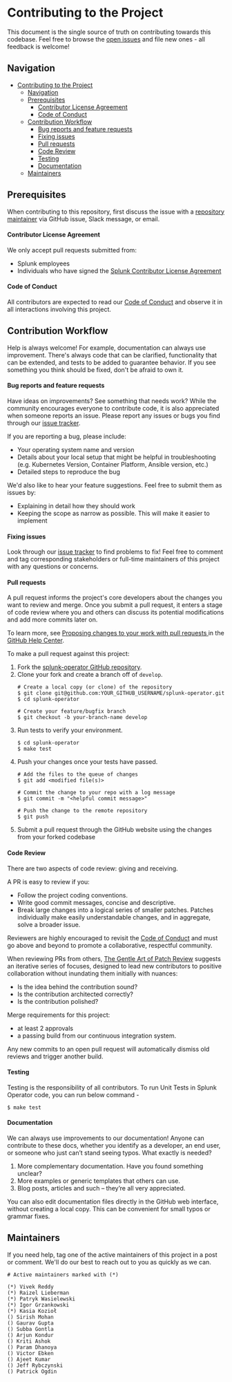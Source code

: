 # Contributing to the Project

This document is the single source of truth on contributing towards this codebase. Feel free to browse the [open issues](https://github.com/splunk/splunk-operator/issues) and file new ones - all feedback is welcome!

## Navigation

- [Contributing to the Project](#contributing-to-the-project)
  - [Navigation](#navigation)
  - [Prerequisites](#prerequisites)
      - [Contributor License Agreement](#contributor-license-agreement)
      - [Code of Conduct](#code-of-conduct)
  - [Contribution Workflow](#contribution-workflow)
      - [Bug reports and feature requests](#bug-reports-and-feature-requests)
      - [Fixing issues](#fixing-issues)
      - [Pull requests](#pull-requests)
      - [Code Review](#code-review)
      - [Testing](#testing)
      - [Documentation](#documentation)
  - [Maintainers](#maintainers)

## Prerequisites
When contributing to this repository, first discuss the issue with a [repository maintainer](#maintainers) via GitHub issue, Slack message, or email.

#### Contributor License Agreement
We only accept pull requests submitted from:
* Splunk employees
* Individuals who have signed the [Splunk Contributor License Agreement](https://www.splunk.com/en_us/form/contributions.html)

#### Code of Conduct
All contributors are expected to read our [Code of Conduct](contributing/code-of-conduct.md) and observe it in all interactions involving this project.

## Contribution Workflow
Help is always welcome! For example, documentation can always use improvement. There's always code that can be clarified, functionality that can be extended, and tests to be added to guarantee behavior. If you see something you think should be fixed, don't be afraid to own it.

#### Bug reports and feature requests
Have ideas on improvements? See something that needs work? While the community encourages everyone to contribute code, it is also appreciated when someone reports an issue. Please report any issues or bugs you find through our [issue tracker](https://github.com/splunk/splunk-operator/issues).

If you are reporting a bug, please include:
* Your operating system name and version
* Details about your local setup that might be helpful in troubleshooting (e.g. Kubernetes Version, Container Platform, Ansible version, etc.)
* Detailed steps to reproduce the bug

We'd also like to hear your feature suggestions. Feel free to submit them as issues by:
* Explaining in detail how they should work
* Keeping the scope as narrow as possible. This will make it easier to implement

#### Fixing issues
Look through our [issue tracker](https://github.com/splunk/splunk-operator/issues) to find problems to fix! Feel free to comment and tag corresponding stakeholders or full-time maintainers of this project with any questions or concerns.

#### Pull requests
A pull request informs the project's core developers about the changes you want to review and merge. Once you submit a pull request, it enters a stage of code review where you and others can discuss its potential modifications and add more commits later on.

To learn more, see [Proposing changes to your work with pull requests
](https://help.github.com/en/github/collaborating-with-issues-and-pull-requests/proposing-changes-to-your-work-with-pull-requests) in the [GitHub Help Center](https://help.github.com/).

To make a pull request against this project:
1. Fork the [splunk-operator GitHub repository](https://github.com/splunk/splunk-operator/).
1. Clone your fork and create a branch off of `develop`.
    ```
    # Create a local copy (or clone) of the repository
    $ git clone git@github.com:YOUR_GITHUB_USERNAME/splunk-operator.git
    $ cd splunk-operator

    # Create your feature/bugfix branch
    $ git checkout -b your-branch-name develop
    ```
1. Run tests to verify your environment.
    ```
    $ cd splunk-operator
    $ make test
    ```
1. Push your changes once your tests have passed.
    ```
    # Add the files to the queue of changes
    $ git add <modified file(s)>

    # Commit the change to your repo with a log message
    $ git commit -m "<helpful commit message>"

    # Push the change to the remote repository
    $ git push
    ```
1. Submit a pull request through the GitHub website using the changes from your forked codebase

#### Code Review
There are two aspects of code review: giving and receiving.

A PR is easy to review if you:
* Follow the project coding conventions.
* Write good commit messages, concise and descriptive.
* Break large changes into a logical series of smaller patches. Patches individually make easily understandable changes, and in aggregate, solve a broader issue.

Reviewers are highly encouraged to revisit the [Code of Conduct](contributing/code-of-conduct.md) and must go above and beyond to promote a collaborative, respectful community.

When reviewing PRs from others, [The Gentle Art of Patch Review](http://sage.thesharps.us/2014/09/01/the-gentle-art-of-patch-review/) suggests an iterative series of focuses, designed to lead new contributors to positive collaboration without inundating them initially with nuances:
* Is the idea behind the contribution sound?
* Is the contribution architected correctly?
* Is the contribution polished?

Merge requirements for this project:
* at least 2 approvals
* a passing build from our continuous integration system.

Any new commits to an open pull request will automatically dismiss old reviews and trigger another build.

#### Testing
Testing is the responsibility of all contributors. To run Unit Tests in Splunk Operator code, you can run below command -
```
$ make test
```

#### Documentation
We can always use improvements to our documentation! Anyone can contribute to these docs, whether you identify as a developer, an end user, or someone who just can’t stand seeing typos. What exactly is needed?

1. More complementary documentation. Have you found something unclear?
1. More examples or generic templates that others can use.
1. Blog posts, articles and such – they’re all very appreciated.

You can also edit documentation files directly in the GitHub web interface, without creating a local copy. This can be convenient for small typos or grammar fixes.

## Maintainers

If you need help, tag one of the active maintainers of this project in a post or comment. We'll do our best to reach out to you as quickly as we can.

```
# Active maintainers marked with (*)

(*) Vivek Reddy
(*) Raizel Lieberman
(*) Patryk Wasielewski
(*) Igor Grzankowski
(*) Kasia Kozioł
() Sirish Mohan
() Gaurav Gupta
() Subba Gontla
() Arjun Kondur
() Kriti Ashok
() Param Dhanoya
() Victor Ebken
() Ajeet Kumar
() Jeff Rybczynski
() Patrick Ogdin

```
